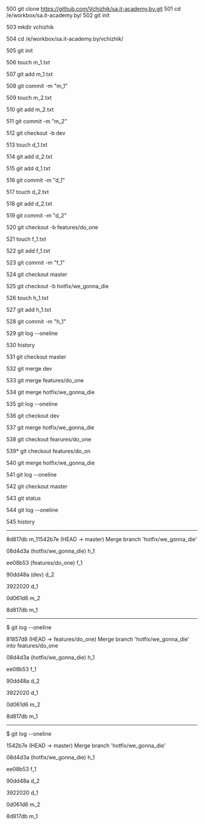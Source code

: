  500 git clone https://github.com/Vchizhik/sa.it-academy.by.git
 501  cd /e/workbox/sa.it-academy.by/
 502  git init
  
  503  mkdir vchizhik
  
  504  cd /e/workbox/sa.it-academy.by/vchizhik/
  
  505  git init
  
  506  touch m_1.txt
  
  507  git add m_1.txt
  
  508  git commit -m "m_1"
  
  509  touch m_2.txt
  
  510  git add m_2.txt
  
  511  git commit -m "m_2"
  
  512  git checkout -b dev
  
  513  touch d_1.txt
  
  514  git add d_2.txt
  
  515  git add d_1.txt
  
  516  git commit -m "d_1"
  
  517  touch d_2.txt
  
  518  git add d_2.txt
  
  519  git commit -m "d_2"
  
  520  git checkout -b features/do_one
  
  521  touch f_1.txt
  
  522  git add f_1.txt
  
  523  git commit -m "f_1"
  
  524  git checkout master
  
  525  git checkout -b hotfix/we_gonna_die
  
  526  touch h_1.txt
  
  527  git add h_1.txt
  
  528  git commit -m "h_1"
  
  529  git log --oneline
  
  530  history
  
  531  git checkout master
  
  532  git merge dev
  
  533  git merge features/do_one
  
  534  git merge hotfix/we_gonna_die
  
  535  git log --oneline
  
  536  git checkout dev
  
  537  git merge hotfix/we_gonna_die
  
  538  git checkout fearures/do_one
  
  539* git checkout features/do_on
  
  540  git merge hotfix/we_gonna_die
  
  541  git log --oneline
  
  542  git checkout master
  
  543  git status
  
  544  git log --oneline
  
  545  history
  
  ----
  
8d817db m_11542b7e (HEAD -> master) Merge branch 'hotfix/we_gonna_die'
  
08d4d3a (hotfix/we_gonna_die) h_1

ee08b53 (features/do_one) f_1

90dd48a (dev) d_2

3922020 d_1

0d061d6 m_2

8d817db m_1

----

$ git log --oneline

81857d8 (HEAD -> features/do_one) Merge branch 'hotfix/we_gonna_die' into features/do_one

08d4d3a (hotfix/we_gonna_die) h_1

ee08b53 f_1

90dd48a d_2

3922020 d_1

0d061d6 m_2

8d817db m_1

----

$ git log --oneline

1542b7e (HEAD -> master) Merge branch 'hotfix/we_gonna_die'

08d4d3a (hotfix/we_gonna_die) h_1

ee08b53 f_1

90dd48a d_2

3922020 d_1

0d061d6 m_2

8d817db m_1

  
  


